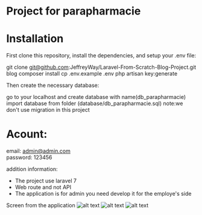 # Project for parapharmacie 
# Installation

First clone this repository, install the dependencies, and setup your .env file:

git clone git@github.com:JeffreyWay/Laravel-From-Scratch-Blog-Project.git blog
composer install
cp .env.example .env
php artisan key:generate


Then create the necessary database:

go to your localhost and create database with name(db_parapharmacie)
import database from folder (database/db_parapharmacie.sql)
note:we don't use migration in this project

# Acount:
email: admin@admin.com<br>
password: 123456

addition information:
- The project use laravel 7
- Web route and not API
- The application is for admin you need develop it for the employe's side

Screen from the application
![alt text](https://c.top4top.io/p_2343u8p0z1.png)
![alt text](https://d.top4top.io/p_2343bdg132.png)
![alt text](https://e.top4top.io/p_2343gxa3o3.png)
